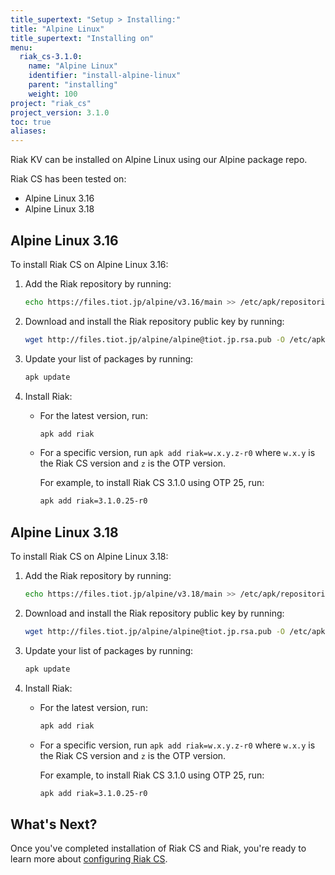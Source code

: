 ```yaml
---
title_supertext: "Setup > Installing:"
title: "Alpine Linux"
title_supertext: "Installing on"
menu:
  riak_cs-3.1.0:
    name: "Alpine Linux"
    identifier: "install-alpine-linux"
    parent: "installing"
    weight: 100
project: "riak_cs"
project_version: 3.1.0
toc: true
aliases:
---
```


[configure cs]:          {{<baseurl>}}riak/cs/3.1.0/configuring

Riak KV can be installed on Alpine Linux using our Alpine package repo.

Riak CS has been tested on:

* Alpine Linux 3.16
* Alpine Linux 3.18

## Alpine Linux 3.16

To install Riak CS on Alpine Linux 3.16:

1. Add the Riak repository by running:

    ```bash
    echo https://files.tiot.jp/alpine/v3.16/main >> /etc/apk/repositories
    ```

2. Download and install the Riak repository public key by running:

    ```bash
    wget http://files.tiot.jp/alpine/alpine@tiot.jp.rsa.pub -O /etc/apk/keys/alpine@tiot.jp.rsa.pub
    ```

3. Update your list of packages by running:

    ```bash
    apk update
    ```

4. Install Riak:
    * For the latest version, run:

        ```bash
        apk add riak
        ```

    * For a specific version, run `apk add riak=w.x.y.z-r0` where `w.x.y` is the Riak CS version and `z` is the OTP version.

        For example, to install Riak CS 3.1.0 using OTP 25, run:

        ```bash
        apk add riak=3.1.0.25-r0
        ```

## Alpine Linux 3.18

To install Riak CS on Alpine Linux 3.18:

1. Add the Riak repository by running:

    ```bash
    echo https://files.tiot.jp/alpine/v3.18/main >> /etc/apk/repositories
    ```

2. Download and install the Riak repository public key by running:

    ```bash
    wget http://files.tiot.jp/alpine/alpine@tiot.jp.rsa.pub -O /etc/apk/keys/alpine@tiot.jp.rsa.pub
    ```

3. Update your list of packages by running:

    ```bash
    apk update
    ```

4. Install Riak:
    * For the latest version, run:

        ```bash
        apk add riak
        ```

    * For a specific version, run `apk add riak=w.x.y.z-r0` where `w.x.y` is the Riak CS version and `z` is the OTP version.

        For example, to install Riak CS 3.1.0 using OTP 25, run:

        ```bash
        apk add riak=3.1.0.25-r0
        ```

## What's Next?

Once you've completed installation of Riak CS and Riak, you're ready to
learn more about [configuring Riak CS][configure cs].
